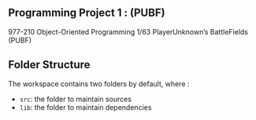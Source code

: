 ## Programming Project 1 : (PUBF)

977-210 Object-Oriented Programming 1/63
PlayerUnknown’s BattleFields (PUBF)

## Folder Structure

The workspace contains two folders by default, where :

- `src`: the folder to maintain sources
- `lib`: the folder to maintain dependencies
